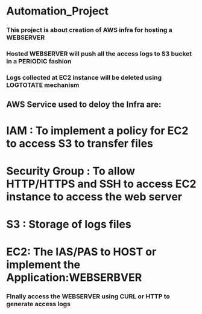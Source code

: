 # Automation_Project
### This project is about creation of  AWS infra for hosting a WEBSERVER
### Hosted WEBSERVER will push all the access logs to S3 bucket in a PERIODIC fashion
### Logs collected at EC2 instance will be deleted using LOGTOTATE mechanism

## AWS Service used to deloy the Infra are:
# IAM : To implement a policy for EC2 to access S3 to transfer files
# Security Group : To allow HTTP/HTTPS and SSH to access EC2 instance to access the web server
# S3 : Storage of logs files
# EC2: The IAS/PAS to HOST or implement the Application:WEBSERBVER

### FInally access the WEBSERVER using CURL or HTTP to generate access logs
